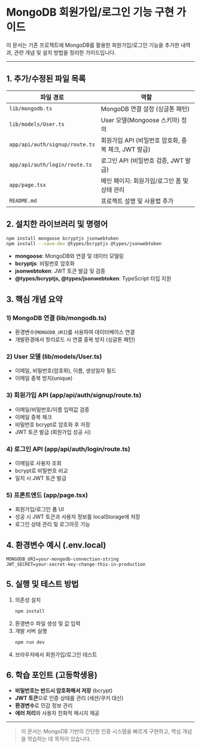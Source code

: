 # MongoDB 회원가입/로그인 기능 구현 가이드

이 문서는 기존 프로젝트에 MongoDB를 활용한 회원가입/로그인 기능을 추가한 내역과, 관련 개념 및 설치 방법을 정리한 가이드입니다.

---

## 1. 추가/수정된 파일 목록

| 파일 경로 | 역할 |
|-----------|------|
| `lib/mongodb.ts` | MongoDB 연결 설정 (싱글톤 패턴) |
| `lib/models/User.ts` | User 모델(Mongoose 스키마) 정의 |
| `app/api/auth/signup/route.ts` | 회원가입 API (비밀번호 암호화, 중복 체크, JWT 발급) |
| `app/api/auth/login/route.ts` | 로그인 API (비밀번호 검증, JWT 발급) |
| `app/page.tsx` | 메인 페이지: 회원가입/로그인 폼 및 상태 관리 |
| `README.md` | 프로젝트 설명 및 사용법 추가 |


## 2. 설치한 라이브러리 및 명령어

```bash
npm install mongoose bcryptjs jsonwebtoken
npm install --save-dev @types/bcryptjs @types/jsonwebtoken
```

- **mongoose**: MongoDB와 연결 및 데이터 모델링
- **bcryptjs**: 비밀번호 암호화
- **jsonwebtoken**: JWT 토큰 발급 및 검증
- **@types/bcryptjs, @types/jsonwebtoken**: TypeScript 타입 지원


## 3. 핵심 개념 요약

### 1) MongoDB 연결 (lib/mongodb.ts)
- 환경변수(`MONGODB_URI`)를 사용하여 데이터베이스 연결
- 개발환경에서 핫리로드 시 연결 중복 방지 (싱글톤 패턴)

### 2) User 모델 (lib/models/User.ts)
- 이메일, 비밀번호(암호화), 이름, 생성일자 필드
- 이메일 중복 방지(unique)

### 3) 회원가입 API (app/api/auth/signup/route.ts)
- 이메일/비밀번호/이름 입력값 검증
- 이메일 중복 체크
- 비밀번호 bcrypt로 암호화 후 저장
- JWT 토큰 발급 (회원가입 성공 시)

### 4) 로그인 API (app/api/auth/login/route.ts)
- 이메일로 사용자 조회
- bcrypt로 비밀번호 비교
- 일치 시 JWT 토큰 발급

### 5) 프론트엔드 (app/page.tsx)
- 회원가입/로그인 폼 UI
- 성공 시 JWT 토큰과 사용자 정보를 localStorage에 저장
- 로그인 상태 관리 및 로그아웃 기능


## 4. 환경변수 예시 (.env.local)

```
MONGODB_URI=your-mongodb-connection-string
JWT_SECRET=your-secret-key-change-this-in-production
```


## 5. 실행 및 테스트 방법

1. 의존성 설치
    ```bash
    npm install
    ```
2. 환경변수 파일 생성 및 값 입력
3. 개발 서버 실행
    ```bash
    npm run dev
    ```
4. 브라우저에서 회원가입/로그인 테스트


## 6. 학습 포인트 (고등학생용)

- **비밀번호는 반드시 암호화해서 저장** (bcrypt)
- **JWT 토큰**으로 인증 상태를 관리 (세션/쿠키 대신)
- **환경변수**로 민감 정보 관리
- **에러 처리**와 사용자 친화적 메시지 제공

---

> 이 문서는 MongoDB 기반의 간단한 인증 시스템을 빠르게 구현하고, 핵심 개념을 학습하는 데 목적이 있습니다. 